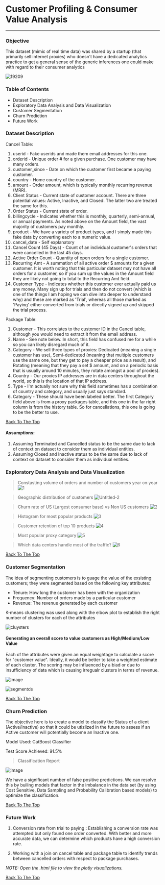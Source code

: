# Customer Profiling & Consumer Value Analysis

---

### Objective

This dataset (mimic of real time data) was shared by a startup (that primarily sell internet proxies) who doesn't have a dedicated analytics practice to get a general sense of the generic inferences one could make with regard to their consumer analytics

![19209](https://user-images.githubusercontent.com/60640107/107474174-7f6aa180-6b37-11eb-9bd4-80a8acf6551f.jpg)

### Table of Contents

- Dataset Description
- Exploratory Data Analysis and Data Visualization
- Customer Segmentation
- Churn Prediction
- Future Work

### Dataset Description

Cancel Table:
1. userid - Fake userids and made them email addresses for this one.
2. orderid - Unique order # for a given purchase. One customer may have many orders.
3. customer_since - Date on which the customer first became a paying customer.
4. country - Home country of the customer.
5. amount - Order amount, which is typically monthly recurring revenue (MRR).
6. Client Status - Current state of customer account. There are three potential values:  Active, Inactive, and Closed.  The latter two are treated the same for this.
7. Order Status - Current state of order. 
8. billingcycle - Indicates whether this is monthly, quarterly, semi-annual, or annual payments.  As noted above on the Amount field, the vast majority of customers pay monthly.
9. product - We have a variety of product types, and I simply made this fake data by converting each to a numeric value. 
10. cancel_date - Self explanatory
11. Cancel Count (45 Days) - Count of an individual customer's orders that were cancelled in the last 45 days.
12. Active Order Count - Quantity of open orders for a single customer.
13. Recurring Amt - A summation of all active order $ amounts for a given customer. It is worth noting that this particular dataset may not have all orders for a customer, so if you sum up the values in the Amount field they are likely not going to total to the Recurring Amt field.
14. Customer Type - Indicates whether this customer ever actually paid us any money.  Many sign up for trials and then do not convert (which is one of the things I am hoping we can dive into deeper to understand why) and these are marked as 'Trial', whereas all those marked as 'Paying' either converted from trials or directly signed up and skipped the trial process.

Package Table:
1. Customer - This correlates to the customer ID in the Cancel table, although you would need to extract it from the email address.
2. Name - See note below. In short, this field has confused me for a while so you can likely disregard much of it. 
3. Category - We sell three types of proxies:  Dedicated (meaning a single customer has use), Semi-dedicated (meaning that multiple customers use the same one, but they get to pay a cheaper price as a result), and Rotating (meaning that they pay a set $ amount, and on a periodic basis that is usually around 10 minutes, they rotate amongst a pool of proxies).
4. Country - Our proxies IP addresses are in data centers throughout the world, so this is the location of that IP address.
5. Type - I'm actually not sure why this field sometimes has a combination of country and category, and usually just says standard.
6. Category - These should have been labeled better.  The first Category field above is from a proxy packages table, and this one in the far right column is from the history table. So for cancellations, this one is going to be the better to use.

[Back To The Top](#Objective)

#### Assumptions:
1. Assuming Terminated and Cancelled status to be the same due to lack of context on dataset to consider them as individual entities.
2. Assuming Closed and Inactive status to be the same due to lack of context on dataset to consider them as individual entities.

### Exploratory Data Analysis and Data Visualization

> Constasting volume of orders and number of customers year on year
![1](https://user-images.githubusercontent.com/60640107/107475896-7af3b800-6b3a-11eb-8316-ed954251d9e2.png)

> Geographic distribution of customers
![Untitled-2](https://user-images.githubusercontent.com/60640107/107475775-47b12900-6b3a-11eb-86ea-104ddfee3c08.png)

> Churn rate of US (Largest consumer base) vs Non US customers
![2](https://user-images.githubusercontent.com/60640107/107476115-d9209b00-6b3a-11eb-9f94-8405d96eb7e9.png)

> Histogram for most popular products
![3](https://user-images.githubusercontent.com/60640107/107476221-053c1c00-6b3b-11eb-996e-0a63de4d677f.png)

> Customer retention of top 10 products
![4](https://user-images.githubusercontent.com/60640107/107476313-36b4e780-6b3b-11eb-8a14-75c9a84c1c6d.png)

> Most popular proxy category
![5](https://user-images.githubusercontent.com/60640107/107476399-606e0e80-6b3b-11eb-8043-69a219be84b8.png)

> Which data centers handle most of the traffic?
![6](https://user-images.githubusercontent.com/60640107/107476561-b2af2f80-6b3b-11eb-8969-cfaee1e727ad.png)

[Back To The Top](#Objective)

### Customer Segmentation

The idea of segmenting customers is to guage the value of the exsisting customers; they were segmented based on the following key attributes:
- Tenure: How long the customer has been with the organization
- Frequency: Number of orders made by a particular customer
- Revenue: The revenue generated by each customer

K-means clustering was used along with the elbow plot to establish the right number of clusters for each of the attributes

![cluysters](https://user-images.githubusercontent.com/60640107/107477810-0fabe500-6b3e-11eb-87a5-9adb89ab04a0.png)

#### Generating an overall score to value customers as High/Medium/Low Value

Each of the attributes were given an equal weightage to calculate a score for "customer value". Ideally, it would be better to take a weighted estimate of each cluster. The scoring may be influenced by a biad or due to insufficiency of data which is causing irregualr clusters in terms of revenue.

![image](https://user-images.githubusercontent.com/60640107/107478153-9f519380-6b3e-11eb-81ea-f735e8795322.png)

![segmentds](https://user-images.githubusercontent.com/60640107/107478422-0ff8b000-6b3f-11eb-98aa-5483a872b67d.png)

[Back To The Top](#Objective)

### Churn Prediction

The objective here is to create a model to classify the Status of a client (Active/Inactive) so that it could be utizlized in the future to assess if an Active customer will potentially become an Inactive one.

Model Used: CatBoost Classifier

Test Score Achieved: 91.5%

> Classification Report

![image](https://user-images.githubusercontent.com/60640107/107478668-7a115500-6b3f-11eb-8c54-a491a5b66c5c.png)

We have a significant number of false positive predictions. We can resolve this by builing models that factor in the imbalance in the data set (by using Cost Sensitive, Data Sampling and Probability Calibration based models) to optimize the classification.

[Back To The Top](#Objective)

### Future Work

1. Conversion rate from trial to paying : Establishing a conversion rate was attempted but only found one order converted. With better and more accurate data, we can determine which products have a high conversion rate.

2. Working with a join on cancel table and package table to identify trends between cancelled orders with respect to package purchases.

*NOTE: Open the .html file to view the plotly visualizations.* 

[Back To The Top](#Objective)
